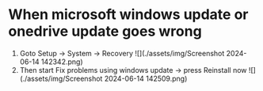 # When microsoft windows update or onedrive update goes wrong
1)  Goto Setup -> System -> Recovery
![](./assets/img/Screenshot 2024-06-14 142342.png)
2)  Then start Fix problems using windows update -> press Reinstall now
![](./assets/img/Screenshot 2024-06-14 142509.png)
